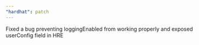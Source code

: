 ```yaml
---
"hardhat": patch
---
```


Fixed a bug preventing loggingEnabled from working properly and exposed userConfig field in HRE
